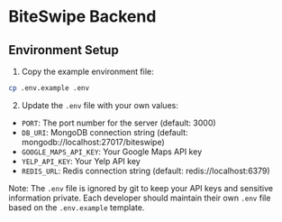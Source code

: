 # BiteSwipe Backend

## Environment Setup

1. Copy the example environment file:
```bash
cp .env.example .env
```

2. Update the `.env` file with your own values:
- `PORT`: The port number for the server (default: 3000)
- `DB_URI`: MongoDB connection string (default: mongodb://localhost:27017/biteswipe)
- `GOOGLE_MAPS_API_KEY`: Your Google Maps API key
- `YELP_API_KEY`: Your Yelp API key
- `REDIS_URL`: Redis connection string (default: redis://localhost:6379)

Note: The `.env` file is ignored by git to keep your API keys and sensitive information private. Each developer should maintain their own `.env` file based on the `.env.example` template.
